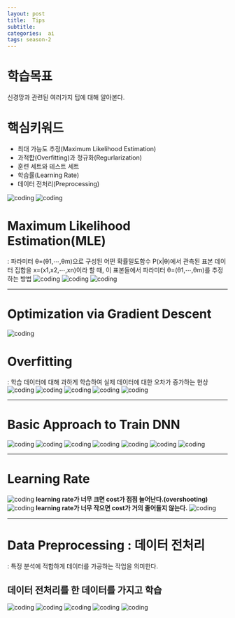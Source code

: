 ```yaml
---
layout: post
title:  Tips
subtitle:   
categories:  ai
tags: season-2
---
```


# 학습목표
신경망과 관련된 여러가지 팁에 대해 알아본다.

# 핵심키워드
- 최대 가능도 추정(Maximum Likelihood Estimation)
- 과적합(Overfitting)과 정규화(Regurlarization)
- 훈련 세트와 테스트 세트
- 학습률(Learning Rate)
- 데이터 전처리(Preprocessing)


![coding](../../../assets/img/posts/Lab-07-1Tips-01.jpg)
![coding](../../../assets/img/posts/Lab-07-1Tips-02.jpg)
# Maximum Likelihood Estimation(MLE)
: 파라미터 θ=(θ1,⋯,θm)으로 구성된 어떤 확률밀도함수 P(x|θ)에서 관측된 표본 데이터 집합을 x=(x1,x2,⋯,xn)이라 할 때, 이 표본들에서 파라미터 θ=(θ1,⋯,θm)를 추정하는 방법
![coding](../../../assets/img/posts/Lab-07-1Tips-03-3.jpg)
![coding](../../../assets/img/posts/Lab-07-1Tips-04.jpg)
![coding](../../../assets/img/posts/Lab-07-1Tips-05.jpg)

- - - 

# Optimization via Gradient Descent
![coding](../../../assets/img/posts/Lab-07-1Tips-06.jpg)


# Overfitting
: 학습 데이터에 대해 과하게 학습하여 실제 데이터에 대한 오차가 증가하는 현상
![coding](../../../assets/img/posts/Lab-07-1Tips-07.jpg)
![coding](../../../assets/img/posts/Lab-07-1Tips-08.jpg)
![coding](../../../assets/img/posts/Lab-07-1Tips-09.jpg)
![coding](../../../assets/img/posts/Lab-07-1Tips-10.jpg)
![coding](../../../assets/img/posts/Lab-07-1Tips-11.jpg)

- - -

# Basic Approach to Train DNN

![coding](../../../assets/img/posts/Lab-07-1Tips-12.jpg)
![coding](../../../assets/img/posts/Lab-07-1Tips-13.jpg)
![coding](../../../assets/img/posts/Lab-07-1Tips-14.jpg)
![coding](../../../assets/img/posts/Lab-07-1Tips-15.jpg)
![coding](../../../assets/img/posts/Lab-07-1Tips-16.jpg)
![coding](../../../assets/img/posts/Lab-07-1Tips-17.jpg)
![coding](../../../assets/img/posts/Lab-07-1Tips-18.jpg)

- - -

# Learning Rate

![coding](../../../assets/img/posts/Lab-07-1Tips-19.jpg)
__learning rate가 너무 크면 cost가 점점 늘어난다.(overshooting)__
![coding](../../../assets/img/posts/Lab-07-1Tips-20.jpg)
__learning rate가 너무 작으면 cost가 거의 줄어들지 않는다.__
![coding](../../../assets/img/posts/Lab-07-1Tips-21.jpg)

- - -

# Data Preprocessing : 데이터 전처리
: 특정 분석에 적합하게 데이터를 가공하는 작업을 의미한다.

## 데이터 전처리를 한 데이터를 가지고 학습
![coding](../../../assets/img/posts/Lab-07-1Tips-22.jpg)
![coding](../../../assets/img/posts/Lab-07-1Tips-23.jpg)
![coding](../../../assets/img/posts/Lab-07-1Tips-24.jpg)
![coding](../../../assets/img/posts/Lab-07-1Tips-25.jpg)
![coding](../../../assets/img/posts/Lab-07-1Tips-26.jpg)